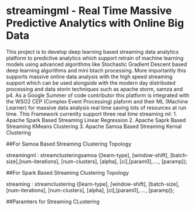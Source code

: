 # streamingml - Real Time Massive Predictive Analytics with Online Big Data
This project is to develop deep learning based streaming data analytics platform to predictive analytics which support retrain of machine learning models using advanced algorithms like Stochastic Gradient Descent based deep learning algorithms and mini btach processing. More importantly this supports massive online data analysis with the high speed streaming support which can be used alongside with the modern day distributed processing and data storin techniques such as apache storm, samza and p4. As a Google Summer of code contributor this platform is integrated with the WSO2 CEP (Complex Event Processing) plaform and their ML (Machine Learner) for massive data analysis real time saving lots of resources at run time.
This Framework currenlty support three real time streaming ml:
	1. Apache Spark Based Streaming Linear Regression
	2. Apache Saprk Based Streaming KMeans Clustering
	3. Apache Samoa Based Streaming Kernal Clustering

##For Samoa Based Streaming Clustering Topology

streamingml : streamclusteringsamoa ([learn-type], [window-shift], [batch-size],[num-iterations], [num-clusters], [alpha], [ci],[param0],...., [paramp]);

##For Spark Based Streaming Clustering Topology

streaming : streamclustering ([learn-type], [window-shift], [batch-size],[num-iterations], [num-clusters], [alpha], [ci],[param0],...., [paramp]);

##Paramters for Streaming CLustering


